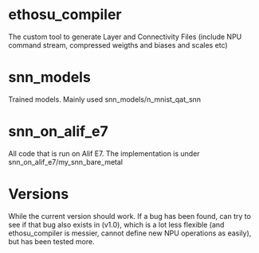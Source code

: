# ethosu_compiler
The custom tool to generate Layer and Connectivity Files (include NPU command stream, compressed weigths and biases and scales etc)

# snn_models
Trained models. Mainly used snn_models/n_mnist_qat_snn

# snn_on_alif_e7
All code that is run on Alif E7. The implementation is under snn_on_alif_e7/my_snn_bare_metal


# Versions
While the current version should work. If a bug has been found, can try to see if that bug also exists in (v1.0), which is a lot less flexible (and ethosu_compiler is messier, cannot define new NPU operations as easily), but has been tested more.
